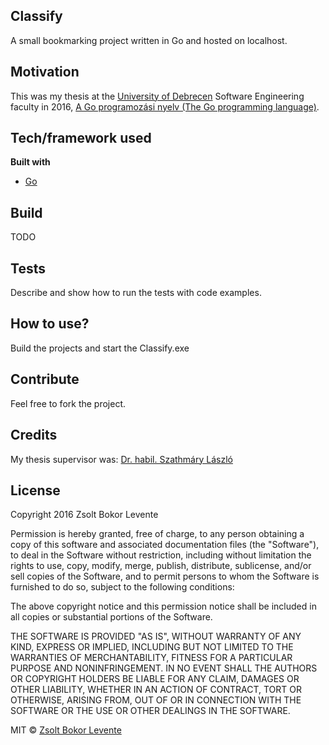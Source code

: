 ## Classify
A small bookmarking project written in Go and hosted on localhost.

## Motivation
This was my thesis at the [University of Debrecen](https://inf.unideb.hu/) Software Engineering faculty in 2016, 
[A Go programozási nyelv (The Go programming language)](https://dea.lib.unideb.hu/dea/handle/2437/226358).

## Tech/framework used
<b>Built with</b>
- [Go](https://golang.org/)

## Build
TODO

## Tests
Describe and show how to run the tests with code examples.

## How to use?
Build the projects and start the Classify.exe

## Contribute
Feel free to fork the project.

## Credits
My thesis supervisor was: [Dr. habil. Szathmáry László](https://arato.inf.unideb.hu/szathmary.laszlo/pmwiki/index.php)

## License
Copyright 2016 Zsolt Bokor Levente

Permission is hereby granted, free of charge, to any person obtaining a copy of this software and associated documentation files (the "Software"), to deal in the Software without restriction, including without limitation the rights to use, copy, modify, merge, publish, distribute, sublicense, and/or sell copies of the Software, and to permit persons to whom the Software is furnished to do so, subject to the following conditions:

The above copyright notice and this permission notice shall be included in all copies or substantial portions of the Software.

THE SOFTWARE IS PROVIDED "AS IS", WITHOUT WARRANTY OF ANY KIND, EXPRESS OR IMPLIED, INCLUDING BUT NOT LIMITED TO THE WARRANTIES OF MERCHANTABILITY, FITNESS FOR A PARTICULAR PURPOSE AND NONINFRINGEMENT. IN NO EVENT SHALL THE AUTHORS OR COPYRIGHT HOLDERS BE LIABLE FOR ANY CLAIM, DAMAGES OR OTHER LIABILITY, WHETHER IN AN ACTION OF CONTRACT, TORT OR OTHERWISE, ARISING FROM, OUT OF OR IN CONNECTION WITH THE SOFTWARE OR THE USE OR OTHER DEALINGS IN THE SOFTWARE.


MIT © [Zsolt Bokor Levente](https://github.com/zsoman)
